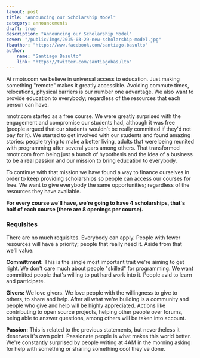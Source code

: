 ```yaml
---
layout: post
title: "Announcing our Scholarship Model"
category: announcements
draft: true
description: "Announcing our Scholarship Model"
cover: "/public/imgs/2015-03-29-new-scholarship-model.jpg"
fbauthor: "https://www.facebook.com/santiago.basulto"
author:
    name: "Santiago Basulto"
    link: "https://twitter.com/santiagobasulto"
---
```


At rmotr.com we believe in universal access to education. Just making something "remote" makes it greatly accessible. Avoiding commute times, relocations, physical barriers is our number one advantage. We also want to provide education to everybody; regardless of the resources that each person can have.

rmotr.com started as a free course. We were greatly surprised with the engagement and compromise our students had, although it was free (people argued that our students wouldn't be really committed if they'd not pay for it). We started to get involved with our students and found amazing stories: people trying to make a better living, adults that were being reunited with programming after several years among others. That transformed rmotr.com from being just a bunch of hypothesis and the idea of a business to be a real passion and our mission to bring education to everybody.

To continue with that mission we have found a way to finance ourselves in order to keep providing scholarships so people can access our courses for free. We want to give everybody the same opportunities; regardless of the resources they have available.

**For every course we'll have, we're going to have 4 scholarships, that's half of each course (there are 8 openings per course).**

### Requisites

There are no much requisites. Everybody can apply. People with fewer resources will have a priority; people that really need it. Aside from that we'll value:

**Committment:** This is the single most important trait we're aiming to get right. We don't care much about people "skilled" for programming. We want committed people that's willing to put hard work into it. People avid to learn and participate.

**Givers:** We love givers. We love people with the willingness to give to others, to share and help. After all what we're building is a community and people who give and help will be highly appreciated. Actions like contributing to open source projects, helping other people over forums, being able to answer questions, among others will be taken into account.

**Passion:** This is related to the previous statements, but nevertheless it deserves it's own point. Passionate people is what makes this world better. We're constantly surprised by people writing at 4AM in the morning asking for help with something or sharing something cool they've done.
